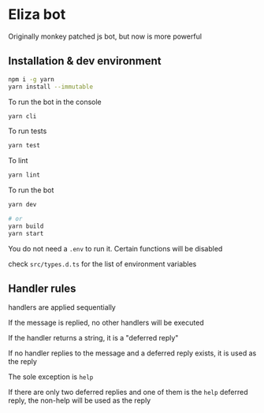 # Eliza bot

Originally monkey patched js bot, but now is more powerful

## Installation & dev environment

```sh
npm i -g yarn
yarn install --immutable
```

To run the bot in the console

```sh
yarn cli
```

To run tests

```sh
yarn test
```

To lint

```sh
yarn lint
```

To run the bot

```sh
yarn dev

# or
yarn build
yarn start 
```

You do not need a `.env` to run it. Certain functions will be disabled

check `src/types.d.ts` for the list of environment variables

## Handler rules

handlers are applied sequentially

If the message is replied, no other handlers will be executed

If the handler returns a string, it is a "deferred reply"

If no handler replies to the message and a deferred reply exists, it is used as the reply

The sole exception is `help`

If there are only two deferred replies and one of them is the `help` deferred reply, the non-help will be used as the reply

